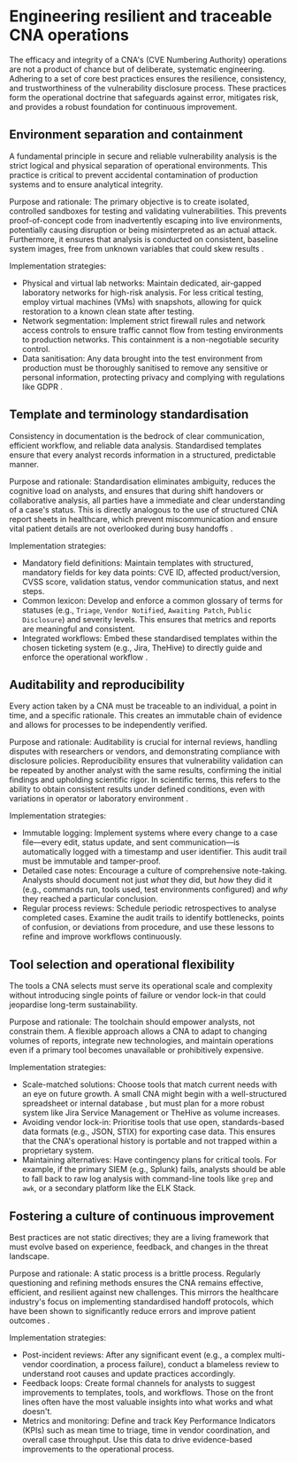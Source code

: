 # Engineering resilient and traceable CNA operations

The efficacy and integrity of a CNA's (CVE Numbering Authority) operations are not a product of chance but of deliberate, systematic 
engineering. Adhering to a set of core best practices ensures the resilience, consistency, and trustworthiness of the vulnerability 
disclosure process. These practices form the operational doctrine that safeguards against error, mitigates risk, and provides a robust 
foundation for continuous improvement.

## Environment separation and containment

A fundamental principle in secure and reliable vulnerability analysis is the strict logical and physical separation of operational environments. This practice is critical to prevent accidental contamination of production systems and to ensure analytical integrity.

Purpose and rationale: The primary objective is to create isolated, controlled sandboxes for testing and validating vulnerabilities. This prevents proof-of-concept code from inadvertently escaping into live environments, potentially causing disruption or being misinterpreted as an actual attack. Furthermore, it ensures that analysis is conducted on consistent, baseline system images, free from unknown variables that could skew results .

Implementation strategies:

*   Physical and virtual lab networks: Maintain dedicated, air-gapped laboratory networks for high-risk analysis. For less critical testing, employ virtual machines (VMs) with snapshots, allowing for quick restoration to a known clean state after testing.
*   Network segmentation: Implement strict firewall rules and network access controls to ensure traffic cannot flow from testing environments to production networks. This containment is a non-negotiable security control.
*   Data sanitisation: Any data brought into the test environment from production must be thoroughly sanitised to remove any sensitive or personal information, protecting privacy and complying with regulations like GDPR .

## Template and terminology standardisation

Consistency in documentation is the bedrock of clear communication, efficient workflow, and reliable data analysis. Standardised templates ensure that every analyst records information in a structured, predictable manner.

Purpose and rationale: Standardisation eliminates ambiguity, reduces the cognitive load on analysts, and ensures that during shift handovers or collaborative analysis, all parties have a immediate and clear understanding of a case's status. This is directly analogous to the use of structured CNA report sheets in healthcare, which prevent miscommunication and ensure vital patient details are not overlooked during busy handoffs .

Implementation strategies:

*   Mandatory field definitions: Maintain templates with structured, mandatory fields for key data points: CVE ID, affected product/version, CVSS score, validation status, vendor communication status, and next steps.
*   Common lexicon: Develop and enforce a common glossary of terms for statuses (e.g., `Triage`, `Vendor Notified`, `Awaiting Patch`, `Public Disclosure`) and severity levels. This ensures that metrics and reports are meaningful and consistent.
*   Integrated workflows: Embed these standardised templates within the chosen ticketing system (e.g., Jira, TheHive) to directly guide and enforce the operational workflow .

## Auditability and reproducibility

Every action taken by a CNA must be traceable to an individual, a point in time, and a specific rationale. This creates an immutable chain of evidence and allows for processes to be independently verified.

Purpose and rationale: Auditability is crucial for internal reviews, handling disputes with researchers or vendors, and demonstrating compliance with disclosure policies. Reproducibility ensures that vulnerability validation can be repeated by another analyst with the same results, confirming the initial findings and upholding scientific rigor. In scientific terms, this refers to the ability to obtain consistent results under defined conditions, even with variations in operator or laboratory environment .

Implementation strategies:

*   Immutable logging: Implement systems where every change to a case file—every edit, status update, and sent communication—is automatically logged with a timestamp and user identifier. This audit trail must be immutable and tamper-proof.
*   Detailed case notes: Encourage a culture of comprehensive note-taking. Analysts should document not just *what* they did, but *how* they did it (e.g., commands run, tools used, test environments configured) and *why* they reached a particular conclusion.
*   Regular process reviews: Schedule periodic retrospectives to analyse completed cases. Examine the audit trails to identify bottlenecks, points of confusion, or deviations from procedure, and use these lessons to refine and improve workflows continuously.

## Tool selection and operational flexibility

The tools a CNA selects must serve its operational scale and complexity without introducing single points of failure or vendor lock-in that could jeopardise long-term sustainability.

Purpose and rationale: The toolchain should empower analysts, not constrain them. A flexible approach allows a CNA to adapt to changing volumes of reports, integrate new technologies, and maintain operations even if a primary tool becomes unavailable or prohibitively expensive.

Implementation strategies:

*   Scale-matched solutions: Choose tools that match current needs with an eye on future growth. A small CNA might begin with a well-structured spreadsheet or internal database , but must plan for a more robust system like Jira Service Management or TheHive as volume increases.
*   Avoiding vendor lock-in: Prioritise tools that use open, standards-based data formats (e.g., JSON, STIX) for exporting case data. This ensures that the CNA's operational history is portable and not trapped within a proprietary system.
*   Maintaining alternatives: Have contingency plans for critical tools. For example, if the primary SIEM (e.g., Splunk) fails, analysts should be able to fall back to raw log analysis with command-line tools like `grep` and `awk`, or a secondary platform like the ELK Stack.

## Fostering a culture of continuous improvement

Best practices are not static directives; they are a living framework that must evolve based on experience, feedback, and changes in the threat landscape.

Purpose and rationale: A static process is a brittle process. Regularly questioning and refining methods ensures the CNA remains effective, efficient, and resilient against new challenges. This mirrors the healthcare industry's focus on implementing standardised handoff protocols, which have been shown to significantly reduce errors and improve patient outcomes .

Implementation strategies:

*   Post-incident reviews: After any significant event (e.g., a complex multi-vendor coordination, a process failure), conduct a blameless review to understand root causes and update practices accordingly.
*   Feedback loops: Create formal channels for analysts to suggest improvements to templates, tools, and workflows. Those on the front lines often have the most valuable insights into what works and what doesn't.
*   Metrics and monitoring: Define and track Key Performance Indicators (KPIs) such as mean time to triage, time in vendor coordination, and overall case throughput. Use this data to drive evidence-based improvements to the operational process.
